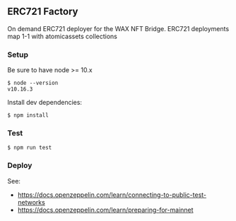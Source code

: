 ## ERC721 Factory

On demand ERC721 deployer for the WAX NFT Bridge. ERC721 deployments map 1-1 with atomicassets collections

### Setup

Be sure to have node >= 10.x

```
$ node --version
v10.16.3
```

Install dev dependencies:

```
$ npm install
```

### Test

```
$ npm run test
```

### Deploy

See:
* https://docs.openzeppelin.com/learn/connecting-to-public-test-networks
* https://docs.openzeppelin.com/learn/preparing-for-mainnet
